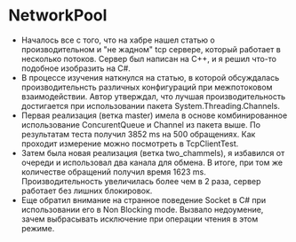 # NetworkPool

* Началось все с того, чтo на хабре нашел статью о производительном и "не жадном" tcp сервере, который работает в несколько потоков. Сервер был написан на С++, и я решил что-то подобное изобразить на C#. 
* В процессе изучения наткнулся на статью, в которой обсуждалась производительнсть различныx конфигураций при межпотоковом взаимодействии. Автор утверждал, что лучшая производительность достигается при использовании пакета System.Threading.Channels. 
* Первая реализация (ветка master) имела в основе комбинированное использование ConcurentQueue и Channel из пакета выше. По результатам теста получил 3852 ms на 500 обращениях. Как проходит измерение можно посмотреть в TcpClientTest. 
* Затем была новая реализация (ветка two_chammels), я избавился от очереди и использовал два канала для обмена. В итоге, при том же количестве обращений получил время 1623 ms. Производительность увеличилась более чем в 2 раза, сервер работает без лишних блокировок. 
* Еще обратил внимание на странное поведение Socket в C# при использовании его в Non Blocking mode. Вызвало недоумение, зачем выбрасывать исключение при операции чтения в этом режиме.
